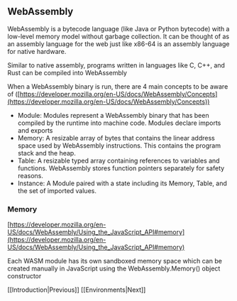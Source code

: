 ## WebAssembly

WebAssembly is a bytecode language (like Java or Python bytecode) with a low-level memory model without garbage collection. It can be thought of as an assembly language for the web just like x86-64 is an assembly language for native hardware.

Similar to native assembly, programs written in languages like C, C++, and Rust can be compiled into WebAssembly

When a WebAssembly binary is run, there are 4 main concepts to be aware of ([https://developer.mozilla.org/en-US/docs/WebAssembly/Concepts](https://developer.mozilla.org/en-US/docs/WebAssembly/Concepts))

- Module: Modules represent a WebAssembly binary that has been compiled by the runtime into machine code. Modules declare imports and exports
- Memory: A resizable array of bytes that contains the linear address space used by WebAssembly instructions. This contains the program stack and the heap.
- Table: A resizable typed array containing references to variables and functions. WebAssembly stores function pointers separately for safety reasons.
- Instance: A Module paired with a state including its Memory, Table, and the set of imported values.

### Memory 
[https://developer.mozilla.org/en-US/docs/WebAssembly/Using_the_JavaScript_API#memory](https://developer.mozilla.org/en-US/docs/WebAssembly/Using_the_JavaScript_API#memory)

Each WASM module has its own sandboxed memory space which can be created manually in JavaScript using the WebAssembly.Memory() object constructor


[[Introduction|Previous]]
[[Environments|Next]]
